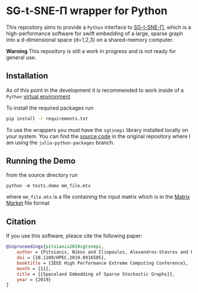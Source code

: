 # SG-t-SNE-Π wrapper for Python

This repository aims to provide a `Python` interface to 
[SG-t-SNE-Π](http://t-sne-pi.cs.duke.edu), which is a high-performance 
software for swift embedding of a large, sparse graph into
a d-dimensional space (d=1,2,3) on a shared-memory computer.

**Warning**
This repository is still a work in progress and is not ready for general use.

## Installation

As of this point in the development it is recommended to work inside of a
`Python` [virtual environment](https://docs.python.org/3/library/venv.html)

To install the required packages run
```sh
pip install -r requirements.txt
```

To use the wrappers you must have the `sgtsnepi` library installed locally on your system. 
You can find the [source code](https://github.com/fcdimitr/sgtsnepi/tree/julia-python-packages)
in the original repository where I am using the `julia-python-packages` branch.

## Running the Demo
from the source directory run
```
python -m tests.demo mm_file.mtx
```
where `mm_file.mtx` is a file containing the input matrix which is in the
[Matrix Market](https://math.nist.gov/MatrixMarket/index.html) file format

## Citation

If you use this software, pleace cite the following paper:

```bibtex
@inproceedings{pitsianis2019sgtsnepi,
    author = {Pitsianis, Nikos and Iliopoulos, Alexandros-Stavros and Floros, Dimitris and Sun,        Xiaobai},
    doi = {10.1109/HPEC.2019.8916505},
    booktitle = {IEEE High Performance Extreme Computing Conference},
    month = {11},
    title = {{Spaceland Embedding of Sparse Stochastic Graphs}},
    year = {2019}
}
```

